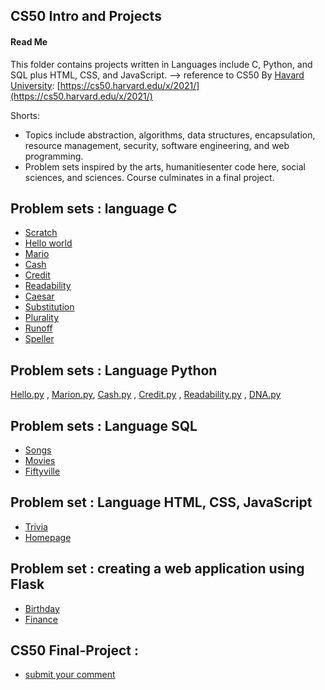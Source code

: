 ## CS50 Intro and Projects

#### Read Me

This folder contains projects written in Languages include C, Python, and SQL plus HTML, CSS, and JavaScript.
--> reference to CS50 By [Havard University](https://www.harvard.edu/):  [https://cs50.harvard.edu/x/2021/](https://cs50.harvard.edu/x/2021/)

Shorts:
- Topics include abstraction, algorithms, data structures, encapsulation, resource management, security, software engineering, and web programming.
- Problem sets inspired by the arts, humanitiesenter code here, social sciences, and sciences. Course culminates in a final project.


##  Problem sets :  **language**   **C**
-  [Scratch](https://github.com/crispino480/cs50/tree/cs50/problems/2021/x/scratch)
-  [Hello world](https://github.com/crispino480/cs50/tree/crispino480-new) 
- [Mario](https://github.com/crispino480/cs50/tree/mario-more)
- [Cash](https://github.com/crispino480/cs50/tree/crispino480-cash)
- [Credit](https://github.com/crispino480/cs50/blob/crispino480-Credit/credit.py)
- [Readability](https://github.com/crispino480/cs50/tree/crispino480-readability)
- [Caesar](https://github.com/crispino480/cs50/tree/crispino480-caesar)
- [Substitution](https://github.com/crispino480/cs50/tree/crispino480-substitution)
- [Plurality](https://github.com/crispino480/cs50/tree/crispino480-plurality)
- [Runoff](https://github.com/crispino480/cs50/tree/crispino480-Runoff)
- [Speller](https://github.com/crispino480/cs50/tree/crispino480-speller)

##  Problem sets :  Language Python

[Hello.py](https://github.com/crispino480/cs50/tree/crispino480-Hello-Python) , [Marion.py](https://github.com/crispino480/cs50/tree/crispino480-Marion.py), [Cash.py](https://github.com/crispino480/cs50/tree/crispino480-cash.py) , [Credit.py](https://github.com/crispino480/cs50/tree/crispino480-credit.py) , [Readability.py](https://github.com/crispino480/cs50/tree/crispino480-Readability.py) , [DNA.py](https://github.com/crispino480/cs50/tree/crispino480-dna.py)

## Problem sets : Language SQL

- [Songs](https://github.com/crispino480/cs50/tree/crispino480-Songs.sql)
- [Movies](https://github.com/crispino480/cs50/tree/crispino480-Movies.sql)
- [Fiftyville](https://github.com/crispino480/cs50/tree/crispino480-fiftyville.sql)

## Problem set :  Language HTML, CSS, JavaScript

- [Trivia](https://github.com/crispino480/cs50/tree/crispino480-trivia.html)
- [Homepage](https://github.com/crispino480/cs50/tree/crispino480-Homepage.html) 

## Problem set : creating a web application using Flask

- [Birthday](https://github.com/crispino480/cs50/tree/crispino480-Birthday.html)
- [Finance](https://github.com/crispino480/cs50/tree/crispino480-Finance.py)

## CS50 Final-Project : 
- [submit your comment](https://github.com/crispino480/cs50)
